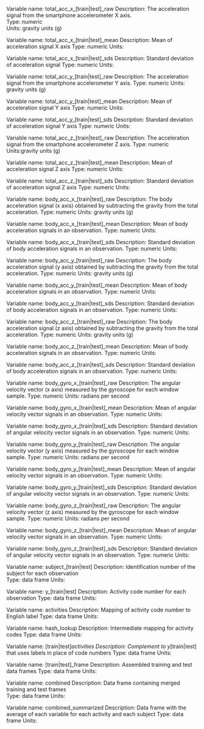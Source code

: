 Variable name: total_acc_x_[train|test]_raw
Description: The acceleration signal from the smartphone accelerometer X axis.	
Type: numeric	
Units: gravity units (g)

Variable name: total_acc_x_[train|test]_mean
Description: Mean of acceleration signal X axis
Type: numeric
Units: 
			
Variable name: total_acc_x_[train|test]_sds
Description: Standard deviation of acceleration signal
Type: numeric
Units: 

Variable name: total_acc_y_[train|test]_raw
Description: The acceleration signal from the smartphone accelerometer Y axis.
Type: numeric
Units: gravity units (g)

Variable name: total_acc_y_[train|test]_mean
Description: Mean of acceleration signal Y axis
Type: numeric
Units: 

Variable name: total_acc_y_[train|test]_sds
Description: Standard deviation of acceleration signal Y axis
Type: numeric
Units: 

Variable name: total_acc_z_[train|test]_raw
Description: The acceleration signal from the smartphone accelerometer Z axis.
Type: numeric
Units:gravity units (g)

Variable name: total_acc_z_[train|test]_mean
Description: Mean of acceleration signal Z axis
Type: numeric
Units:
	
Variable name: total_acc_z_[train|test]_sds
Description: Standard deviation of acceleration signal Z axis
Type: numeric
Units:

Variable name: body_acc_x_[train|test]_raw
Description: The body acceleration signal (x axis) obtained by subtracting the gravity from the total acceleration.
Type: numeric
Units: gravity units (g)

Variable name: body_acc_x_[train|test]_mean
Description: Mean of body acceleration signals in an observation.
Type: numeric
Units:

Variable name: body_acc_x_[train|test]_sds
Description: Standard deviation of body acceleration signals in an observation.
Type: numeric
Units:

Variable name: body_acc_y_[train|test]_raw
Description: The body acceleration signal (y axis) obtained by subtracting the gravity from the total acceleration.
Type: numeric
Units: gravity units (g)

Variable name: body_acc_y_[train|test]_mean
Description: Mean of body acceleration signals in an observation.
Type: numeric
Units: 

Variable name: body_acc_y_[train|test]_sds
Description: Standard deviation of body acceleration signals in an observation.
Type: numeric
Units: 
			
Variable name: body_acc_z_[train|test]_raw
Description: The body acceleration signal (z axis) obtained by subtracting the gravity from the total acceleration.
Type: numeric
Units: gravity units (g)

Variable name: body_acc_z_[train|test]_mean
Description: Mean of body acceleration signals in an observation.
Type: numeric
Units:
			
Variable name: body_acc_z_[train|test]_sds
Description: Standard deviation of body acceleration signals in an observation.
Type: numeric
Units:

Variable name: body_gyro_x_[train|test]_raw
Description: The angular velocity vector (x axis) measured by the gyroscope for each window sample.
Type: numeric
Units: radians per second
			
Variable name: body_gyro_x_[train|test]_mean
Description: Mean of angular velocity vector signals in an observation.
Type: numeric
Units: 
		
Variable name: body_gyro_x_[train|test]_sds
Description: Standard deviation of angular velocity vector signals in an observation.
Type: numeric
Units: 

Variable name: body_gyro_y_[train|test]_raw
Description: The angular velocity vector (y axis) measured by the gyroscope for each window sample.
Type: numeric
Units: radians per second

Variable name: body_gyro_y_[train|test]_mean
Description: Mean of angular velocity vector signals in an observation.
Type: numeric
Units: 
			
Variable name: body_gyro_y_[train|test]_sds
Description: Standard deviation of angular velocity vector signals in an observation.
Type: numeric
Units: 

Variable name: body_gyro_z_[train|test]_raw
Description: The angular velocity vector (z axis) measured by the gyroscope for each window sample.
Type: numeric
Units: radians per second
			
Variable name: body_gyro_z_[train|test]_mean
Description: Mean of angular velocity vector signals in an observation.
Type: numeric
Units: 

Variable name: body_gyro_z_[train|test]_sds
Description: Standard deviation of angular velocity vector signals in an observation.
Type: numeric
Units: 
			
Variable name: subject_[train|test]
Description: Identification number of the subject for each observation	
Type: data frame
Units: 

Variable name: y_[train|test]
Description: Activity code number for each observation
Type: data frame
Units: 

Variable name: activities
Description: Mapping of activity code number to English label
Type: data frame
Units: 
			
Variable name: hash_lookup
Description: Intermediate mapping for activity codes
Type: data frame
Units: 
		
Variable name: [train|test]_activities
Description: Complement to y_[train|test] that uses labels in place of code numbers
Type: data frame
Units: 

Variable name: [train|test]_frame
Description: Assembled training and test data frames
Type: data frame
Units: 

Variable name: combined
Description: Data frame containing merged training and test frames	
Type: data frame
Units: 

Variable name: combined_summarized
Description: Data frame with the average of each variable for each activity and each subject
Type: data frame
Units: 
